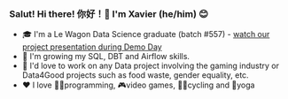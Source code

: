 ### Salut! Hi there! 你好！👋 I'm Xavier (he/him) 😊

- 🎓 I'm a Le Wagon Data Science graduate (batch #557) - [watch our project presentation during Demo Day](https://app.livestorm.co/le-wagon-12/le-wagon-demo-day-batches-556-and-557?utm_source=Livestorm+company+page)
- 🌱 I'm growing my SQL, DBT and Airflow skills.
- 🤩 I'd love to work on any Data project involving the gaming industry or Data4Good projects such as food waste, gender equality, etc.
- ❤️ I love 👨‍💻programming, 🎮video games, 🚴‍♂️cycling and 🧘yoga
